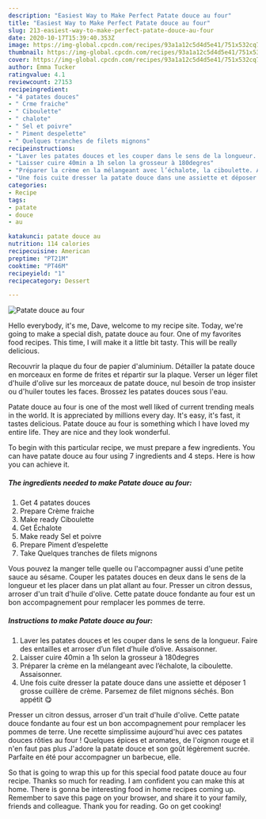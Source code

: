 ```yaml
---
description: "Easiest Way to Make Perfect Patate douce au four"
title: "Easiest Way to Make Perfect Patate douce au four"
slug: 213-easiest-way-to-make-perfect-patate-douce-au-four
date: 2020-10-17T15:39:40.353Z
image: https://img-global.cpcdn.com/recipes/93a1a12c5d4d5e41/751x532cq70/patate-douce-au-four-photo-principale-de-la-recette.jpg
thumbnail: https://img-global.cpcdn.com/recipes/93a1a12c5d4d5e41/751x532cq70/patate-douce-au-four-photo-principale-de-la-recette.jpg
cover: https://img-global.cpcdn.com/recipes/93a1a12c5d4d5e41/751x532cq70/patate-douce-au-four-photo-principale-de-la-recette.jpg
author: Emma Tucker
ratingvalue: 4.1
reviewcount: 27153
recipeingredient:
- "4 patates douces"
- " Crme fraiche"
- " Ciboulette"
- " chalote"
- " Sel et poivre"
- " Piment despelette"
- " Quelques tranches de filets mignons"
recipeinstructions:
- "Laver les patates douces et les couper dans le sens de la longueur. Faire des entailles et arroser d’un filet d’huile d’olive. Assaisonner."
- "Laisser cuire 40min a 1h selon la grosseur à 180degres"
- "Préparer la crème en la mélangeant avec l’échalote, la ciboulette. Assaisonner."
- "Une fois cuite dresser la patate douce dans une assiette et déposer 1 grosse cuillère de crème. Parsemez de filet mignons séchés. Bon appétit 😋"
categories:
- Recipe
tags:
- patate
- douce
- au

katakunci: patate douce au 
nutrition: 114 calories
recipecuisine: American
preptime: "PT21M"
cooktime: "PT46M"
recipeyield: "1"
recipecategory: Dessert

---
```



![Patate douce au four](https://img-global.cpcdn.com/recipes/93a1a12c5d4d5e41/751x532cq70/patate-douce-au-four-photo-principale-de-la-recette.jpg)

Hello everybody, it's me, Dave, welcome to my recipe site. Today, we're going to make a special dish, patate douce au four. One of my favorites food recipes. This time, I will make it a little bit tasty. This will be really delicious.

Recouvrir la plaque du four de papier d&#39;aluminium. Détailler la patate douce en morceaux en forme de frites et répartir sur la plaque. Verser un léger filet d&#39;huile d&#39;olive sur les morceaux de patate douce, nul besoin de trop insister ou d&#39;huiler toutes les faces. Brossez les patates douces sous l&#39;eau.

Patate douce au four is one of the most well liked of current trending meals in the world. It is appreciated by millions every day. It's easy, it's fast, it tastes delicious. Patate douce au four is something which I have loved my entire life. They are nice and they look wonderful.


To begin with this particular recipe, we must prepare a few ingredients. You can have patate douce au four using 7 ingredients and 4 steps. Here is how you can achieve it.

<!--inarticleads1-->

##### The ingredients needed to make Patate douce au four:

1. Get 4 patates douces
1. Prepare  Crème fraiche
1. Make ready  Ciboulette
1. Get  Échalote
1. Make ready  Sel et poivre
1. Prepare  Piment d’espelette
1. Take  Quelques tranches de filets mignons


Vous pouvez la manger telle quelle ou l&#39;accompagner aussi d&#39;une petite sauce au sésame. Couper les patates douces en deux dans le sens de la longueur et les placer dans un plat allant au four. Presser un citron dessus, arroser d&#39;un trait d&#39;huile d&#39;olive. Cette patate douce fondante au four est un bon accompagnement pour remplacer les pommes de terre. 

<!--inarticleads2-->

##### Instructions to make Patate douce au four:

1. Laver les patates douces et les couper dans le sens de la longueur. Faire des entailles et arroser d’un filet d’huile d’olive. Assaisonner.
1. Laisser cuire 40min a 1h selon la grosseur à 180degres
1. Préparer la crème en la mélangeant avec l’échalote, la ciboulette. Assaisonner.
1. Une fois cuite dresser la patate douce dans une assiette et déposer 1 grosse cuillère de crème. Parsemez de filet mignons séchés. Bon appétit 😋


Presser un citron dessus, arroser d&#39;un trait d&#39;huile d&#39;olive. Cette patate douce fondante au four est un bon accompagnement pour remplacer les pommes de terre. Une recette simplissime aujourd&#39;hui avec ces patates douces rôties au four ! Quelques épices et aromates, de l&#39;oignon rouge et il n&#39;en faut pas plus J&#39;adore la patate douce et son goût légèrement sucrée. Parfaite en été pour accompagner un barbecue, elle. 

So that is going to wrap this up for this special food patate douce au four recipe. Thanks so much for reading. I am confident you can make this at home. There is gonna be interesting food in home recipes coming up. Remember to save this page on your browser, and share it to your family, friends and colleague. Thank you for reading. Go on get cooking!
